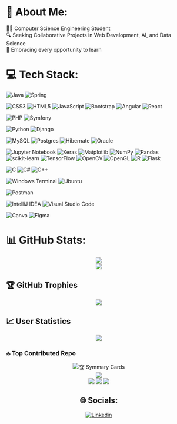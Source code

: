 # 💫 About Me:
👨‍💻 Computer Science Engineering Student<br />
🔍 Seeking Collaborative Projects in Web Development, AI, and Data Science<br />
🚀 Embracing every opportunity to learn<br />
<!--
🎨In addition to coding, I find joy in expressing myself through a pencil and a sketchbook
-->

# 💻 Tech Stack:
<div>
  
![Java](https://img.shields.io/badge/java-%23ED8B00.svg?style=for-the-badge&logo=openjdk&logoColor=white) 
![Spring](https://img.shields.io/badge/spring-%236DB33F.svg?style=for-the-badge&logo=spring&logoColor=white) 

![CSS3](https://img.shields.io/badge/css3-%231572B6.svg?style=for-the-badge&logo=css3&logoColor=white) 
![HTML5](https://img.shields.io/badge/html5-%23E34F26.svg?style=for-the-badge&logo=html5&logoColor=white) 
![JavaScript](https://img.shields.io/badge/javascript-%23323330.svg?style=for-the-badge&logo=javascript&logoColor=%23F7DF1E)
![Bootstrap](https://img.shields.io/badge/bootstrap-%238511FA.svg?style=for-the-badge&logo=bootstrap&logoColor=white) 
![Angular](https://img.shields.io/badge/angular-%23DD0031.svg?style=for-the-badge&logo=angular&logoColor=white)
![React](https://img.shields.io/badge/react-%2320232a.svg?style=for-the-badge&logo=react&logoColor=%2361DAFB)

![PHP](https://img.shields.io/badge/php-%23777BB4.svg?style=for-the-badge&logo=php&logoColor=white) 
![Symfony](https://img.shields.io/badge/symfony-%23000000.svg?style=for-the-badge&logo=symfony&logoColor=white) 

![Python](https://img.shields.io/badge/python-3670A0?style=for-the-badge&logo=python&logoColor=ffdd54)
![Django](https://img.shields.io/badge/django-%23092E20.svg?style=for-the-badge&logo=django&logoColor=white)

![MySQL](https://img.shields.io/badge/mysql-%2300000f.svg?style=for-the-badge&logo=mysql&logoColor=white) 
![Postgres](https://img.shields.io/badge/postgres-%23316192.svg?style=for-the-badge&logo=postgresql&logoColor=white)
![Hibernate](https://img.shields.io/badge/Hibernate-59666C?style=for-the-badge&logo=Hibernate&logoColor=white)
![Oracle](https://img.shields.io/badge/Oracle-F80000?style=for-the-badge&logo=oracle&logoColor=white)

![Jupyter Notebook](https://img.shields.io/badge/jupyter-%23FA0F00.svg?style=for-the-badge&logo=jupyter&logoColor=white)
![Keras](https://img.shields.io/badge/Keras-%23D00000.svg?style=for-the-badge&logo=Keras&logoColor=white) 
![Matplotlib](https://img.shields.io/badge/Matplotlib-%23ffffff.svg?style=for-the-badge&logo=Matplotlib&logoColor=black) 
![NumPy](https://img.shields.io/badge/numpy-%23013243.svg?style=for-the-badge&logo=numpy&logoColor=white) 
![Pandas](https://img.shields.io/badge/pandas-%23150458.svg?style=for-the-badge&logo=pandas&logoColor=white) 
![scikit-learn](https://img.shields.io/badge/scikit--learn-%23F7931E.svg?style=for-the-badge&logo=scikit-learn&logoColor=white) 
![TensorFlow](https://img.shields.io/badge/TensorFlow-%23FF6F00.svg?style=for-the-badge&logo=TensorFlow&logoColor=white)
![OpenCV](https://img.shields.io/badge/opencv-%23white.svg?style=for-the-badge&logo=opencv&logoColor=white) 
![OpenGL](https://img.shields.io/badge/OpenGL-%23FFFFFF.svg?style=for-the-badge&logo=opengl) 
![R](https://img.shields.io/badge/r-%23276DC3.svg?style=for-the-badge&logo=r&logoColor=white) 
![Flask](https://img.shields.io/badge/flask-%23000.svg?style=for-the-badge&logo=flask&logoColor=white)

![C](https://img.shields.io/badge/c-%2300599C.svg?style=for-the-badge&logo=c&logoColor=white) 
![C#](https://img.shields.io/badge/c%23-%23239120.svg?style=for-the-badge&logo=csharp&logoColor=white) 
![C++](https://img.shields.io/badge/c++-%2300599C.svg?style=for-the-badge&logo=c%2B%2B&logoColor=white)

![Windows Terminal](https://img.shields.io/badge/Windows%20Terminal-%234D4D4D.svg?style=for-the-badge&logo=windows-terminal&logoColor=white) 
![Ubuntu](https://img.shields.io/badge/Ubuntu-E95420?style=for-the-badge&logo=ubuntu&logoColor=white)

![Postman](https://img.shields.io/badge/Postman-FF6C37?style=for-the-badge&logo=postman&logoColor=white)

![IntelliJ IDEA](https://img.shields.io/badge/IntelliJIDEA-000000.svg?style=for-the-badge&logo=intellij-idea&logoColor=white)
![Visual Studio Code](https://img.shields.io/badge/Visual%20Studio%20Code-0078d7.svg?style=for-the-badge&logo=visual-studio-code&logoColor=white)

![Canva](https://img.shields.io/badge/Canva-%2300C4CC.svg?style=for-the-badge&logo=Canva&logoColor=white) 
![Figma](https://img.shields.io/badge/figma-%23F24E1E.svg?style=for-the-badge&logo=figma&logoColor=white) 
</div>


# 📊 GitHub Stats:
<div align="center">
  <img src="https://github-readme-stats.vercel.app/api?username=Soukaina235&show_icons=true&show_icons=true&theme=radical">
</div>
<div align="center">
  <img src="https://github-readme-stats.vercel.app/api/top-langs/?username=Soukaina235&layout=donut&theme=radical&hide=twig">
</div>

## 🏆 GitHub Trophies
<div align="center">
  <img src="https://github-profile-trophy.vercel.app/?username=Soukaina235&theme=radical&column=4&margin-w=15&margin-h=15">
</div>


## 📈 User Statistics
<div align="center">
  <img src="https://streak-stats.demolab.com/?user=Soukaina235&theme=radical">
</div>

### 🔝 Top Contributed Repo
<div align="center">
  <img src="https://github-contributor-stats.vercel.app/api?username=Soukaina235&limit=5&theme=radical&combine_all_yearly_contributions=true
</div>

## 🏆 Symmary Cards
<div align="center">
  <img src="http://github-profile-summary-cards.vercel.app/api/cards/profile-details?username=Soukaina235&theme=radical">
</div>

<div align="center">
  <img src="http://github-profile-summary-cards.vercel.app/api/cards/repos-per-language?username=Soukaina235&theme=radical&exclude={exclude}">
  <img src="http://github-profile-summary-cards.vercel.app/api/cards/most-commit-language?username=Soukaina235&theme=radical&exclude={exclude}">
  <img src="http://github-profile-summary-cards.vercel.app/api/cards/productive-time?username=Soukaina235&theme=radical&utcOffset=1">
</div>


## 🌐 Socials:
[![Linkedin](https://img.shields.io/badge/LinkedIn-0077B5?style=for-the-badge&logo=linkedin&logoColor=white)](https://linkedin.com/in/https://www.linkedin.com/in/soukaina/soukaina-jabri-411617264/)
